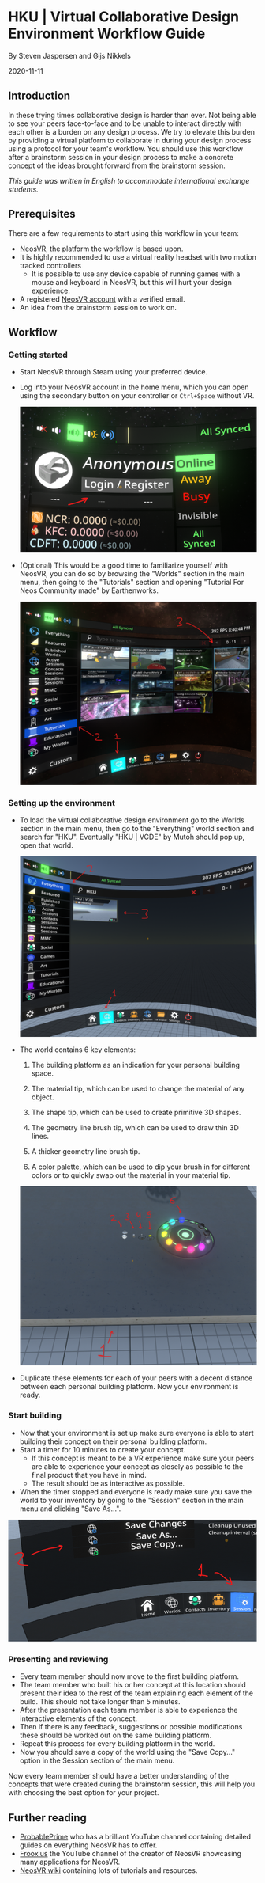 # HKU | Virtual Collaborative Design Environment Workflow Guide

By Steven Jaspersen and Gijs Nikkels

2020-11-11

## Introduction

In these trying times collaborative design is harder than ever. Not being able to see your peers face-to-face and to be unable to interact directly with each other is a burden on any design process. We try to elevate this burden by providing a virtual platform to collaborate in during your design process using a protocol for your team's workflow. You should use this workflow after a brainstorm session in your design process to make a concrete concept of the ideas brought forward from the brainstorm session.

*This guide was written in English to accommodate international exchange students.*

## Prerequisites

There are a few requirements to start using this workflow in your team:

* [NeosVR](https://store.steampowered.com/app/740250/Neos_VR/), the platform the workflow is based upon.
* It is highly recommended to use a virtual reality headset with two motion tracked controllers
  * It is possible to use any device capable of running games with a mouse and keyboard in NeosVR, but this will hurt your design experience.
* A registered [NeosVR account](https://account.neosvr.com/) with a verified email.
* An idea from the brainstorm session to work on.

## Workflow

### Getting started

* Start NeosVR through Steam using your preferred device.
* Log into your NeosVR account in the home menu, which you can open using the secondary button on your controller or `Ctrl+Space` without VR.

  ![Login.png](./Images/Login.png)
* (Optional) This would be a good time to familiarize yourself with NeosVR, you can do so by browsing the "Worlds" section in the main menu, then going to the "Tutorials" section and opening "Tutorial For Neos Community made" by Earthenworks.

  ![Tutorial.png](./Images/Tutorial.png)

### Setting up the environment

* To load the virtual collaborative design environment go to the Worlds section in the main menu, then go to the "Everything" world section and search for "HKU". Eventually "HKU | VCDE" by Mutoh should pop up, open that world.

  ![World.png](./Images/World.png)
* The world contains 6 key elements:

  1. The building platform as an indication for your personal building space.
  
  2. The material tip, which can be used to change the material of any object.
  
  3. The shape tip, which can be used to create primitive 3D shapes.
  
  4. The geometry line brush tip, which can be used to draw thin 3D lines.
  
  5. A thicker geometry line brush tip.
  
  6. A color palette, which can be used to dip your brush in for different colors or to quickly swap out the material in your material tip.

  ![Elements.png](./Images/Elements.png)

* Duplicate these elements for each of your peers with a decent distance between each personal building platform. Now your environment is ready.

### Start building

* Now that your environment is set up make sure everyone is able to start building their concept on their personal building platform.
* Start a timer for 10 minutes to create your concept.
  * If this concept is meant to be a VR experience make sure your peers are able to experience your concept as closely as possible to the final product that you have in mind.
  * The result should be as interactive as possible.
* When the timer stopped and everyone is ready make sure you save the world to your inventory by going to the "Session" section in the main menu and clicking "Save As...".

 ![Save.png](./Images/Save.png)

### Presenting and reviewing

* Every team member should now move to the first building platform.
* The team member who built his or her concept at this location should present their idea to the rest of the team explaining each element of the build. This should not take longer than 5 minutes.
* After the presentation each team member is able to experience the interactive elements of the concept.
* Then if there is any feedback, suggestions or possible modifications these should be worked out on the same building platform.
* Repeat this process for every building platform in the world.
* Now you should save a copy of the world using the "Save Copy..." option in the Session section of the main menu.

Now every team member should have a better understanding of the concepts that were created during the brainstorm session, this will help you with choosing the best option for your project.

## Further reading

* [ProbablePrime](https://www.youtube.com/c/ProbablePrime) who has a brilliant YouTube channel containing detailed guides on everything NeosVR has to offer.
* [Frooxius](https://www.youtube.com/user/Tailscpp) the YouTube channel of the creator of NeosVR showcasing many applications for NeosVR.
* [NeosVR wiki](https://wiki.neos.com/Tutorials) containing lots of tutorials and resources.
